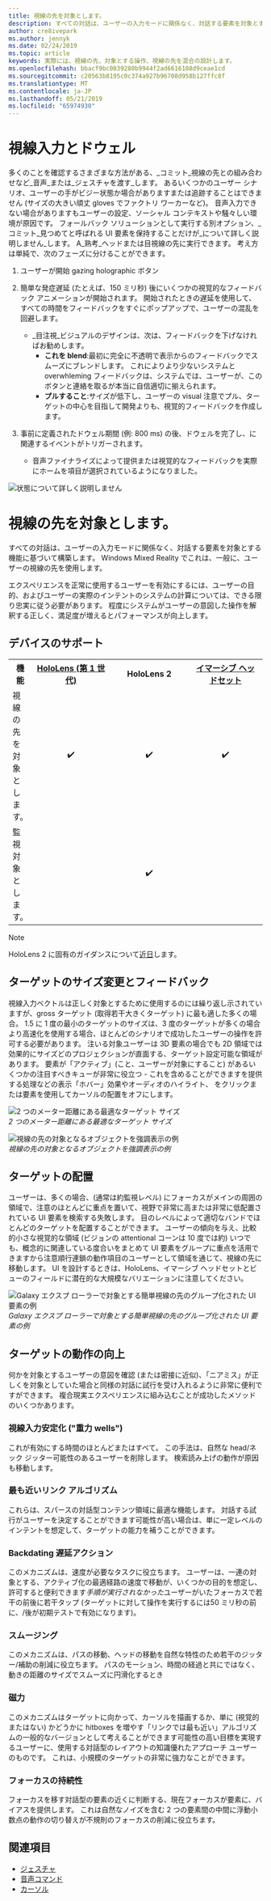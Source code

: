```yaml
---
title: 視線の先を対象とします。
description: すべての対話は、ユーザーの入力モードに関係なく、対話する要素を対象とする機能に基づいて構築します。
author: cre8ivepark
ms.author: jennyk
ms.date: 02/24/2019
ms.topic: article
keywords: 実際には、視線の先、対象とする操作、視線の先を混合の設計します。
ms.openlocfilehash: bbacf9bc0039280b9944f2ad6616108d9ceae1cd
ms.sourcegitcommit: c20563b8195c0c374a927b96708d958b127ffc8f
ms.translationtype: MT
ms.contentlocale: ja-JP
ms.lasthandoff: 05/21/2019
ms.locfileid: "65974930"
---
```

# <a name="gaze-and-dwell"></a>視線入力とドウェル
多くのことを確認するさまざまな方法がある、_コミット_視線の先との組み合わせなど_音声_または_ジェスチャを渡す_します。
あるいくつかのユーザー シナリオ、ユーザーの手がビジー状態か場合がありますまたは追跡することはできません (サイズの大きい頑丈 gloves でファクトリ ワーカーなど)。 音声入力できない場合がありますもユーザーの設定、ソーシャル コンテキストや騒々しい環境が原因です。
フォールバック ソリューションとして実行する別オプション、_コミット_見つめてと呼ばれる UI 要素を保持することだけが_について詳しく説明しません_します。
A_熟考_ヘッドまたは目視線の先に実行できます。 考え方は単純で、次のフェーズに分けることができます。 
1. ユーザーが開始 gazing holographic ボタン

2. 簡単な発症遅延 (たとえば、150 ミリ秒) 後にいくつかの視覚的なフィードバック アニメーションが開始されます。 開始されたときの遅延を使用して、すべての時間をフィードバックをすぐにポップアップで、ユーザーの混乱を回避します。
    - _目注視_ビジュアルのデザインは、次は、フィードバックを下げなければお勧めします。
      - **これを blend**:最初に完全に不透明で表示からのフィードバックでスムーズにブレンドします。 これによりより少ないシステムと overwhleming フィードバックは、システムでは、ユーザーが、このボタンと連絡を取るが本当に自信適切に揃えられます。
      - **プルすること**:サイズが低下し、ユーザーの visual 注意でプル、ターゲットの中心を目指して開発よりも、視覚的フィードバックを作成します。 

3. 事前に定義されたドウェル期間 (例: 800 ms) の後、ドウェルを完了し、に関連するイベントがトリガーされます。
    - 音声ファイナライズによって提供または視覚的なフィードバックを実際にホームを項目が選択されているようになりました。

![状態について詳しく説明しません](images/eyes_dwellstate_recommendation.png)


# <a name="gaze-targeting"></a>視線の先を対象とします。

すべての対話は、ユーザーの入力モードに関係なく、対話する要素を対象とする機能に基づいて構築します。 Windows Mixed Reality でこれは、一般に、ユーザーの視線の先を使用します。

エクスペリエンスを正常に使用するユーザーを有効にするには、ユーザーの目的、およびユーザーの実際のインテントのシステムの計算については、できる限り忠実に従う必要があります。 程度にシステムがユーザーの意図した操作を解釈する正しく、満足度が増えるとパフォーマンスが向上します。

## <a name="device-support"></a>デバイスのサポート

<table>
<tr>
<th>機能</th><th style="width:150px"> <a href="hololens-hardware-details.md">HoloLens (第 1 世代)</a></th><th style="width:150px">HoloLens 2</th><th style="width:150px"> <a href="immersive-headset-hardware-details.md">イマーシブ ヘッドセット</a></th>
</tr><tr>
<td> 視線の先を対象とします。</td><td style="text-align: center;"> ✔️</td><td style="text-align: center;"> ✔️</td><td style="text-align: center;">✔️ </td>
</tr><tr>
<td> 監視対象とします。</td><td style="text-align: center;"></td><td style="text-align: center;"> ✔️</td><td style="text-align: center;"></td>
</tr>
</table>

> [!NOTE]
> HoloLens 2 に固有のガイダンスについて[近日](index.md)します。

## <a name="target-sizing-and-feedback"></a>ターゲットのサイズ変更とフィードバック

視線入力ベクトルは正しく対象とするために使用するのには繰り返し示されていますが、gross ターゲット (取得若干大きくターゲット) に最も適した多くの場合。 1.5 に 1 度の最小のターゲットのサイズは、3 度のターゲットが多くの場合より高速化を使用する場合、ほとんどのシナリオで成功したユーザーの操作を許可する必要があります。 注いる対象ユーザーは 3D 要素の場合でも 2D 領域では効果的にサイズどのプロジェクションが直面する、ターゲット設定可能な領域があります。 要素が「アクティブ」(こと、ユーザーが対象にすること) があるいくつかの注目すべきキューが非常に役立つ - これを含めることができますを提供する処理などの表示「ホバー」効果やオーディオのハイライト、 をクリックまたは要素を使用してカーソルの配置をオフにします。

![2 つのメーター距離にある最適なターゲット サイズ](images/gazetargeting-size-1000px.jpg)<br>
*2 つのメーター距離にある最適なターゲット サイズ*

![視線の先の対象となるオブジェクトを強調表示の例](images/gazetargeting-highlighting-640px.jpg)<br>
*視線の先の対象となるオブジェクトを強調表示の例*

## <a name="target-placement"></a>ターゲットの配置

ユーザーは、多くの場合、(通常は約監視レベル) にフォーカスがメインの周囲の領域で、注意のほとんどに重点を置いて、視野で非常に高または非常に低配置されている UI 要素を検索する失敗します。 目のレベルによって適切なバンドでほとんどのターゲットを配置することができます。 ユーザーの傾向を与え、比較的小さな視覚的な領域 (ビジョンの attentional コーンは 10 度では約) いつでも、概念的に関連している度合いをまとめて UI 要素をグループに重点を活用できますから注意順行連鎖の動作項目のユーザーとして領域を通じて、視線の先に移動します。 UI を設計するときは、HoloLens、イマーシブ ヘッドセットとビューのフィールドに潜在的な大規模なバリエーションに注意してください。

![Galaxy エクスプ ローラーで対象とする簡単視線の先のグループ化された UI 要素の例](images/gazetargeting-grouping-1000px.jpg)<br>
*Galaxy エクスプ ローラーで対象とする簡単視線の先のグループ化された UI 要素の例*

## <a name="improving-targeting-behaviors"></a>ターゲットの動作の向上

何かを対象とするユーザーの意図を確認 (または密接に近似)、「ニアミス」が正しくを対象としていた場合と同様の対話に試行を受け入れるように非常に便利ですができます。 複合現実エクスペリエンスに組み込むことが成功したメソッドのいくつかあります。

### <a name="gaze-stabilization-gravity-wells"></a>視線入力安定化 ("重力 wells")

これが有効にする時間のほとんどまたはすべて。 この手法は、自然な head/ネック ジッター可能性のあるユーザーを削除します。 検索読み上げの動作が原因も移動します。

### <a name="closest-link-algorithms"></a>最も近いリンク アルゴリズム

これらは、スパースの対話型コンテンツ領域に最適な機能します。 対話する試行がユーザーを決定することができます可能性が高い場合は、単に一定レベルのインテントを想定して、ターゲットの能力を補うことができます。

### <a name="backdatingpostdating-actions"></a>Backdating 遅延アクション

このメカニズムは、速度が必要なタスクに役立ちます。 ユーザーは、一連の対象とする、アクティブ化の最適経路の速度で移動が、いくつかの目的を想定し、許可すると便利できます*手順が実行されなかった*ユーザーがいたフォーカスで若干の前後に若干タップ (ターゲットに対して操作を実行するには50 ミリ秒の前に、/後が初期テストで有効になります)。

### <a name="smoothing"></a>スムージング

このメカニズムは、パスの移動、ヘッドの移動を自然な特性のため若干のジッター/補助の削減に役立ちます。 パスのモーション、時間の経過と共にではなく、動きの距離のサイズでスムーズに円滑化するとき

### <a name="magnetism"></a>磁力

このメカニズムはターゲットに向かって、カーソルを描画するか、単に (視覚的またはない) かどうかに hitboxes を増やす「リンクでは最も近い」アルゴリズムの一般的なバージョンとして考えることができます可能性の高い目標を実現するユーザーに、使用する対話型のレイアウトの知識優れたアプローチ ユーザーのものです。 これは、小規模のターゲットの非常に強力なことができます。

### <a name="focus-stickiness"></a>フォーカスの持続性

フォーカスを移す対話型の要素の近くに判断する、現在フォーカスが要素に、バイアスを提供します。 これは自然なノイズを含む 2 つの要素間の中間に浮動小数点の動作の切り替えが不規則のフォーカスの削減に役立ちます。

## <a name="see-also"></a>関連項目
* [ジェスチャ](gestures.md)
* [音声コマンド](voice-design.md)
* [カーソル](cursors.md)
